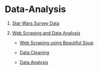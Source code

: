 # Data-Analysis
1) [Star Wars Survey Data](https://github.com/raofida75/PersonalProjects/blob/main/Data%20Analysis%20Projects/Star-wars-survey-data/Star%20wars%20survey.ipynb)
2) [Web Scraping and Data Analysis](https://github.com/raofida75/PersonalProjects/tree/main/Data%20Analysis%20Projects/Web%20Scraping%20and%20Analyzing%20movie%20data)
  
    - [Web Scraping using Beautiful Soup](https://bit.ly/3eonive)
    
    - [Data Cleaning](https://bit.ly/3el421T)
    
    - [Data Analysis](https://bit.ly/3oQ7o1A)
